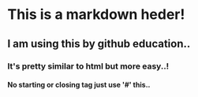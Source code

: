 # This is a markdown heder!
## I am using this by github education..
### It's pretty similar to html but more easy..!
#### No starting or closing tag just use '#' this..
